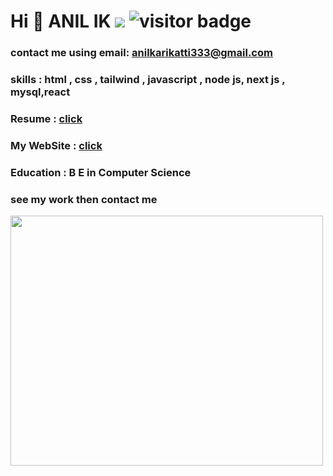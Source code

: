  # Hi  👋 ANIL IK   ![](https://komarev.com/ghpvc/?username=anilikarikatti&color=green)  ![visitor badge](https://visitor-badge.glitch.me/badge?page_id=anilikarikatti.visitor-badge&left_text=MyPageVisitors)


<div style={display:"flex" , height:"100px"} >
   
   
<div > 
   
### contact me using email: anilkarikatti333@gmail.com

### skills : html , css , tailwind ,  javascript , node js, next js , mysql,react 

### Resume : [click]( https://anilikarikatti.github.io/resume/)
 
 ### My WebSite : [click](https://portpolio-anilikarikatti.vercel.app/) 

### Education : B E in Computer Science

 
 ### see my work then contact me
   </div>
   <div>
<img src="https://camo.githubusercontent.com/683e2187241c641430216c864ce93fc5a0e0dfb232c5a01d1c54b54d63aa8cb2/68747470733a2f2f63646e2e6472696262626c652e636f6d2f75736572732f313136323037372f73637265656e73686f74732f333834383931342f70726f6772616d6d65722e676966" width="500px" height="400px">
 
  </div>
